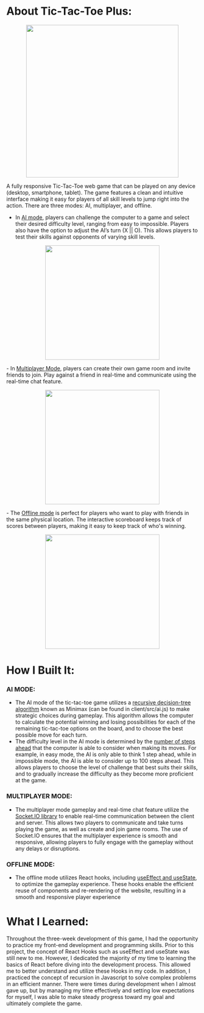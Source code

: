 # About Tic-Tac-Toe Plus:
<p align="center">
<img src="https://media.discordapp.net/attachments/688278789566103604/1061418850165477567/image.png" width="400px"/>
</p>

A fully responsive Tic-Tac-Toe web game that can be played on any device (desktop, smartphone, tablet). The game features a clean and intuitive interface making it easy for players of all skill levels to jump right into the action. There are three modes: AI, multiplayer, and offline.
- In <ins>AI mode</ins>, players can challenge the computer to a game and select their desired difficulty level, ranging from easy to impossible. Players also have the option to adjust the AI’s turn (X || O). This allows players to test their skills against opponents of varying skill levels.
<p align="center">
<img src="https://media.discordapp.net/attachments/688278789566103604/1061419869763027023/image.png?width=1079&height=676" width="300px"/>
</p>
- In <ins>Multiplayer Mode</ins>, players can create their own game room and invite friends to join. Play against a friend in real-time and communicate using the real-time chat feature.
<p align="center">
<img src="https://media.discordapp.net/attachments/688278789566103604/1061420896218259556/image.png?width=960&height=676" width="300px"/>
</p>
- The <ins>Offline mode</ins> is perfect for players who want to play with friends in the same physical location. The interactive scoreboard keeps track of scores between players, making it easy to keep track of who's winning.
<p align="center">
<img src="https://media.discordapp.net/attachments/688278789566103604/1061423292071825470/image.png?width=975&height=676" width="300px"/>
</p>

# How I Built It:

### AI MODE:

- The AI mode of the tic-tac-toe game utilizes a <ins>recursive decision-tree algorithm</ins> known as Minimax (can be found in client/src/ai.js) to make strategic choices during gameplay. This algorithm allows the computer to calculate the potential winning and losing possibilities for each of the remaining tic-tac-toe options on the board, and to choose the best possible move for each turn. 
- The difficulty level in the AI mode is determined by the <ins>number of steps ahead</ins> that the computer is able to consider when making its moves. For example, in easy mode, the AI is only able to think 1 step ahead, while in impossible mode, the AI is able to consider up to 100 steps ahead. This allows players to choose the level of challenge that best suits their skills, and to gradually increase the difficulty as they become more proficient at the game. 

### MULTIPLAYER MODE:

- The multiplayer mode gameplay and real-time chat feature utilize the <ins>Socket.IO library</ins> to enable real-time communication between the client and server. This allows two players to communicate and take turns playing the game, as well as create and join game rooms. The use of Socket.IO ensures that the multiplayer experience is smooth and responsive, allowing players to fully engage with the gameplay without any delays or disruptions.
	
### OFFLINE MODE:

- The offline mode utilizes React hooks, including <ins>useEffect and useState</ins>, to optimize the gameplay experience. These hooks enable the efficient reuse of components and re-rendering of the website, resulting in a smooth and responsive player experience


# What I Learned:

Throughout the three-week development of this game, I had the opportunity to practice my front-end development and programming skills. Prior to this project, the concept of React Hooks such as useEffect and useState was still new to me. However, I dedicated the majority of my time to learning the basics of React before diving into the development process. This allowed me to better understand and utilize these Hooks in my code. In addition, I practiced the concept of recursion in Javascript to solve complex problems in an efficient manner. There were times during development when I almost gave up, but by managing my time effectively and setting low expectations for myself, I was able to make steady progress toward my goal and ultimately complete the game.

